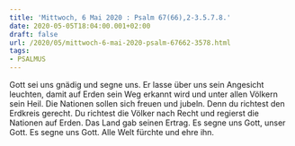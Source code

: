 ```yaml
---
title: 'Mittwoch, 6 Mai 2020 : Psalm 67(66),2-3.5.7.8.'
date: 2020-05-05T18:04:00.001+02:00
draft: false
url: /2020/05/mittwoch-6-mai-2020-psalm-67662-3578.html
tags: 
- PSALMUS
---
```


Gott sei uns gnädig und segne uns. Er lasse über uns sein Angesicht leuchten, damit auf Erden sein Weg erkannt wird und unter allen Völkern sein Heil. Die Nationen sollen sich freuen und jubeln. Denn du richtest den Erdkreis gerecht. Du richtest die Völker nach Recht und regierst die Nationen auf Erden. Das Land gab seinen Ertrag. Es segne uns Gott, unser Gott. Es segne uns Gott. Alle Welt fürchte und ehre ihn.